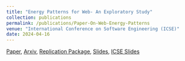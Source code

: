 ```yaml
---
title: "Energy Patterns for Web- An Exploratory Study"
collection: publications
permalink: /publications/Paper-On-Web-Energy-Patterns
venue: "International Conference on Software Engineering (ICSE)"
date: 2024-04-16
---
```


[Paper](https://dl.acm.org/doi/10.1145/3639475.3640110),
[Arxiv](https://arxiv.org/abs/2401.06482),
[Replication Package](https://zenodo.org/records/10443116),
[Slides](https://poojaruhal.github.io/files/Slides-Energy-Patterns-for-Web.pdf),
[ICSE Slides](https://www.slideshare.net/slideshow/energy-patterns-for-weban-exploratory-studypdf/267525724)
